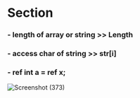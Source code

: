 # Section
### - length of array or string >> Length 


### - access char of string >> str[i]

### - ref int a = ref x;
![Screenshot (373)](https://user-images.githubusercontent.com/87450539/209445785-f91b630f-4aeb-4c13-baed-eb50dc31e1aa.png)
